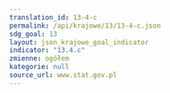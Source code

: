 ```yaml
---
translation_id: 13-4-c
permalink: /api/krajowe/13/13-4-c.json
sdg_goal: 13
layout: json_krajowe_goal_indicator
indicator: "13.4.c"
zmienne: ogółem
kategorie: null
source_url: www.stat.gov.pl
---
```


